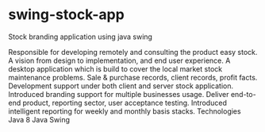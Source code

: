 # swing-stock-app

Stock branding application using java swing

Responsible for developing remotely and consulting the product easy stock.
A vision from design to implementation, and end user experience.
A desktop application which is build to cover the local market stock maintenance problems.
Sale & purchase records, client records, profit facts.
Development support under both client and server stock application.
Introduced branding support for multiple businesses usage.
Deliver end-to-end product, reporting sector, user acceptance testing.
Introduced intelligent reporting for weekly and monthly basis stacks.
Technologies
Java 8
Java Swing
